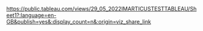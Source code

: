 https://public.tableau.com/views/29_05_2022IMARTICUSTESTTABLEAU/Sheet1?:language=en-GB&publish=yes&:display_count=n&:origin=viz_share_link
